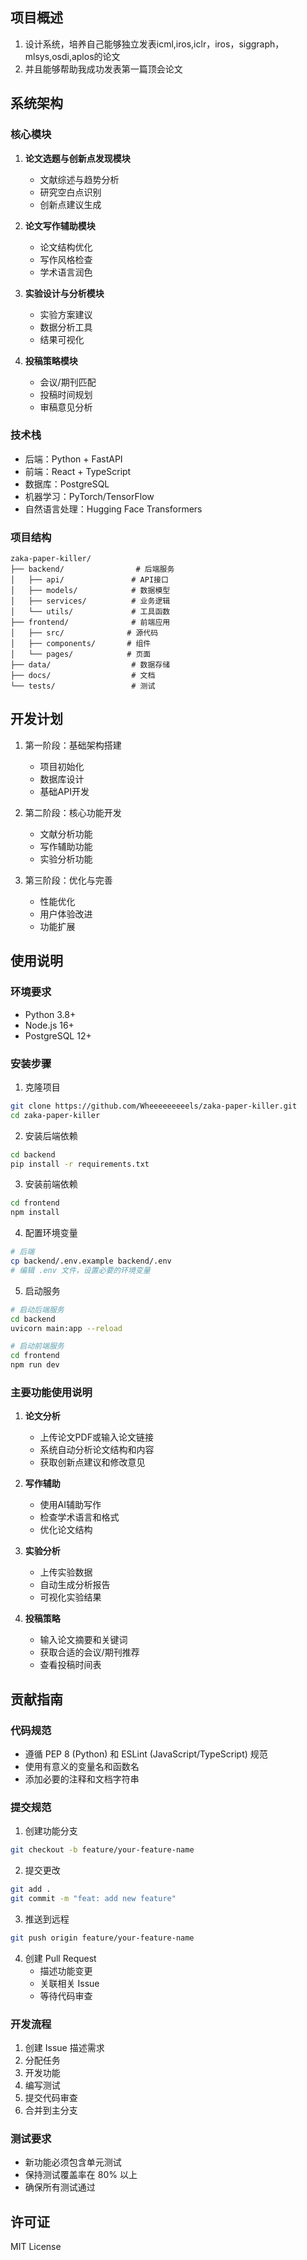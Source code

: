 ## 项目概述

1. 设计系统，培养自己能够独立发表icml,iros,iclr，iros，siggraph，mlsys,osdi,aplos的论文
2. 并且能够帮助我成功发表第一篇顶会论文

## 系统架构

### 核心模块

1. **论文选题与创新点发现模块**
   - 文献综述与趋势分析
   - 研究空白点识别
   - 创新点建议生成

2. **论文写作辅助模块**
   - 论文结构优化
   - 写作风格检查
   - 学术语言润色

3. **实验设计与分析模块**
   - 实验方案建议
   - 数据分析工具
   - 结果可视化

4. **投稿策略模块**
   - 会议/期刊匹配
   - 投稿时间规划
   - 审稿意见分析

### 技术栈

- 后端：Python + FastAPI
- 前端：React + TypeScript
- 数据库：PostgreSQL
- 机器学习：PyTorch/TensorFlow
- 自然语言处理：Hugging Face Transformers

### 项目结构

```
zaka-paper-killer/
├── backend/                # 后端服务
│   ├── api/               # API接口
│   ├── models/            # 数据模型
│   ├── services/          # 业务逻辑
│   └── utils/             # 工具函数
├── frontend/              # 前端应用
│   ├── src/              # 源代码
│   ├── components/       # 组件
│   └── pages/            # 页面
├── data/                  # 数据存储
├── docs/                  # 文档
└── tests/                 # 测试
```

## 开发计划

1. 第一阶段：基础架构搭建
   - 项目初始化
   - 数据库设计
   - 基础API开发

2. 第二阶段：核心功能开发
   - 文献分析功能
   - 写作辅助功能
   - 实验分析功能

3. 第三阶段：优化与完善
   - 性能优化
   - 用户体验改进
   - 功能扩展

## 使用说明

### 环境要求

- Python 3.8+
- Node.js 16+
- PostgreSQL 12+

### 安装步骤

1. 克隆项目
```bash
git clone https://github.com/Wheeeeeeeeels/zaka-paper-killer.git
cd zaka-paper-killer
```

2. 安装后端依赖
```bash
cd backend
pip install -r requirements.txt
```

3. 安装前端依赖
```bash
cd frontend
npm install
```

4. 配置环境变量
```bash
# 后端
cp backend/.env.example backend/.env
# 编辑 .env 文件，设置必要的环境变量
```

5. 启动服务
```bash
# 启动后端服务
cd backend
uvicorn main:app --reload

# 启动前端服务
cd frontend
npm run dev
```

### 主要功能使用说明

1. **论文分析**
   - 上传论文PDF或输入论文链接
   - 系统自动分析论文结构和内容
   - 获取创新点建议和修改意见

2. **写作辅助**
   - 使用AI辅助写作
   - 检查学术语言和格式
   - 优化论文结构

3. **实验分析**
   - 上传实验数据
   - 自动生成分析报告
   - 可视化实验结果

4. **投稿策略**
   - 输入论文摘要和关键词
   - 获取合适的会议/期刊推荐
   - 查看投稿时间表

## 贡献指南

### 代码规范

- 遵循 PEP 8 (Python) 和 ESLint (JavaScript/TypeScript) 规范
- 使用有意义的变量名和函数名
- 添加必要的注释和文档字符串

### 提交规范

1. 创建功能分支
```bash
git checkout -b feature/your-feature-name
```

2. 提交更改
```bash
git add .
git commit -m "feat: add new feature"
```

3. 推送到远程
```bash
git push origin feature/your-feature-name
```

4. 创建 Pull Request
   - 描述功能变更
   - 关联相关 Issue
   - 等待代码审查

### 开发流程

1. 创建 Issue 描述需求
2. 分配任务
3. 开发功能
4. 编写测试
5. 提交代码审查
6. 合并到主分支

### 测试要求

- 新功能必须包含单元测试
- 保持测试覆盖率在 80% 以上
- 确保所有测试通过

## 许可证

MIT License